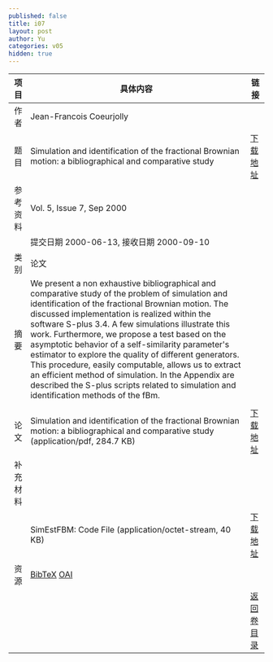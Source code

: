 ```yaml
---
published: false
title: i07
layout: post
author: Yu
categories: v05
hidden: true
---
```


| 项目 | 具体内容 | 链接 |
|---:|---|---|
| 作者 | Jean-Francois Coeurjolly| |
| 题目 |Simulation and identification of the fractional Brownian motion: a bibliographical and comparative study | [下载地址](http://www.jstatsoft.org/v05/i07/paper) |
| 参考资料 |Vol. 5, Issue 7, Sep 2000 | |
| | 提交日期 2000-06-13, 接收日期 2000-09-10| | 
| 类别 | 论文| |
| 摘要 | We present a non exhaustive bibliographical and comparative study of the problem of simulation and identification of the fractional Brownian motion. The discussed implementation is realized within the software S-plus 3.4. A few simulations illustrate this work. Furthermore, we propose a test based on the asymptotic behavior of a self-similarity parameter's estimator to explore the quality of different generators. This procedure, easily computable, allows us to extract an efficient method of simulation. In the Appendix are described the S-plus scripts related to simulation and identification methods of the fBm. 
| |
| 论文 | Simulation and identification of the fractional Brownian motion: a bibliographical and comparative study  (application/pdf, 284.7 KB)| [下载地址](http://www.jstatsoft.org/v05/i07/paper) |
| 补充材料 | | |
| |SimEstFBM: Code File  (application/octet-stream, 40 KB)|  [下载地址](http://www.jstatsoft.org/v05/i07/supp/1) |
| 资源 | [BibTeX](http://www.jstatsoft.org/v05/i07/bibtex) [OAI](http://www.jstatsoft.org/oai?verb=GetRecord&identifier=oai.jstatsoft/v05/i07&prefix=oai_dc)| |
| |  | [返回卷目录]({{site.baseurl}}/volume/v05.html) |